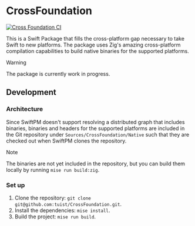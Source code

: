 # CrossFoundation

[![Cross Foundation CI](https://github.com/tuist/CrossFoundation/actions/workflows/CrossFoundation.yml/badge.svg)](https://github.com/tuist/CrossFoundation/actions/workflows/CrossFoundation.yml)

This is a Swift Package that fills the cross-platform gap necessary to take Swift to new platforms.
The package uses Zig's amazing cross-platform compilation capabilities to build native binaries for the supported platforms.

> [!WARNING]
> The package is currently work in progress.

## Development

### Architecture

Since SwiftPM doesn't support resolving a distributed graph that includes binaries, binaries and headers for the supported platforms are included in the Git repository under `Sources/CrossFoundation/Native` such that they are checked out when SwiftPM clones the repository.

> [!NOTE]
> The binaries are not yet included in the repository, but you can build them locally by running `mise run build:zig`.

### Set up

1. Clone the repository: `git clone git@github.com:tuist/CrossFoundation.git`.
2. Install the dependencies: `mise install`.
3. Build the project: `mise run build`.
